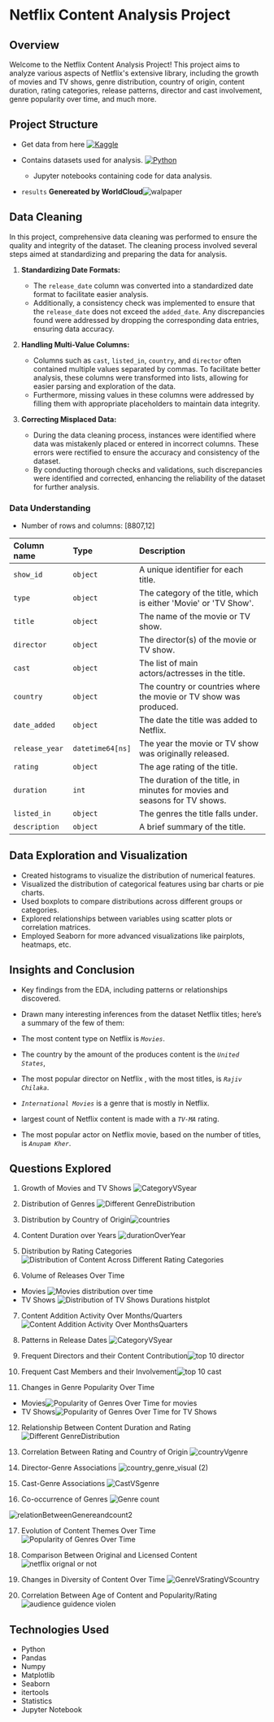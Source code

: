 # Netflix Content Analysis Project


## Overview

Welcome to the Netflix Content Analysis Project! This project aims to analyze various aspects of Netflix's extensive library, including the growth of movies and TV shows, genre distribution, country of origin, content duration, rating categories, release patterns, director and cast involvement, genre popularity over time, and much more.

## Project Structure

- Get data from here [![Kaggle](https://img.shields.io/badge/Kaggle-035a7d?style=for-the-badge&logo=kaggle&logoColor=white) ](https://www.kaggle.com/datasets/ariyoomotade/netflix-data-cleaning-analysis-and-visualization)
- Contains datasets used for analysis. [![Python](https://img.shields.io/badge/python-3670A0?style=for-the-badge&logo=python&logoColor=ffdd54) ](https://github.com/rajbhuwan1510/NetFlixDataAnalysis/blob/main/Netflix_project.ipynb)
    - Jupyter notebooks containing code for data analysis.

- `results` **Genereated by WorldCloud**![walpaper](https://github.com/rajbhuwan1510/NetFlixDataAnalysis/assets/92216824/9fdf0301-da6c-40bd-a5e2-018d267ffa59)


## Data Cleaning

In this project, comprehensive data cleaning was performed to ensure the quality and integrity of the dataset. The cleaning process involved several steps aimed at standardizing and preparing the data for analysis.

1. **Standardizing Date Formats:**
   - The `release_date` column was converted into a standardized date format to facilitate easier analysis.
   - Additionally, a consistency check was implemented to ensure that the `release_date` does not exceed the `added_date`. Any discrepancies found were addressed by dropping the corresponding data entries, ensuring data accuracy.

2. **Handling Multi-Value Columns:**
   - Columns such as `cast`, `listed_in`, `country`, and `director` often contained multiple values separated by commas. To facilitate better analysis, these columns were transformed into lists, allowing for easier parsing and exploration of the data.
   - Furthermore, missing values in these columns were addressed by filling them with appropriate placeholders to maintain data integrity.

3. **Correcting Misplaced Data:**
   - During the data cleaning process, instances were identified where data was mistakenly placed or entered in incorrect columns. These errors were rectified to ensure the accuracy and consistency of the dataset.
   - By conducting thorough checks and validations, such discrepancies were identified and corrected, enhancing the reliability of the dataset for further analysis.
   
### Data Understanding

- Number of rows and columns: [8807,12]

| Column name   | Type             | Description                                            |
| :-------------| :--------------- |:----------------------------------------------------- |
| `show_id`     | `object`         | A unique identifier for each title.|
| `type`        | `object`         | The category of the title, which is either 'Movie' or 'TV Show'.|
| `title`       | `object`         | The name of the movie or TV show.|
| `director`    | `object`         | The director(s) of the movie or TV show.              |
| `cast`        | `object`         | The list of main actors/actresses in the title.       |
| `country`     | `object`         | The country or countries where the movie or TV show was produced. |
| `date_added`  | `object`         | The date the title was added to Netflix.              |
| `release_year`| `datetime64[ns]` | The year the movie or TV show was originally released. |
| `rating`      | `object`         | The age rating of the title.                          |
| `duration`    | `int`            | The duration of the title, in minutes for movies and seasons for TV shows. |
| `listed_in`   | `object`         | The genres the title falls under.                     |
| `description` | `object`         | A brief summary of the title.                         |




## Data Exploration and Visualization

- Created histograms to visualize the distribution of numerical features.
- Visualized the distribution of categorical features using bar charts or pie charts.
- Used boxplots to compare distributions across different groups or categories.
- Explored relationships between variables using scatter plots or correlation matrices.
- Employed Seaborn for more advanced visualizations like pairplots, heatmaps, etc.

## Insights and Conclusion

- Key findings from the EDA, including patterns or relationships discovered.

- Drawn many interesting inferences from the dataset Netflix titles; here’s a summary of the few of them:

- The most content type on Netflix is *`Movies`*.

- The country by the amount of the produces content is the *`United States`*,

- The most popular director on Netflix , with the most titles, is *`Rajiv Chilaka`*.

- *`International Movies`* is a genre that is mostly in Netflix.

- largest count of Netflix content is made with a *`TV-MA`* rating.

- The most popular actor on Netflix movie, based on the number of titles, is *`Anupam Kher`*.

## Questions Explored

1. Growth of Movies and TV Shows
![CategoryVSyear](https://github.com/rajbhuwan1510/NetFlixDataAnalysis/assets/92216824/50c593bd-0c44-475b-aa04-12d3640a543e)

2. Distribution of Genres
![Different GenreDistribution](https://github.com/rajbhuwan1510/NetFlixDataAnalysis/assets/92216824/3d298930-3415-427b-a5ef-507614219e5a)

3. Distribution by Country of Origin![countries](https://github.com/rajbhuwan1510/NetFlixDataAnalysis/assets/92216824/e90aa3eb-8d79-4fd7-b0e8-75027cd452a7)

4. Content Duration over Years
![durationOverYear](https://github.com/rajbhuwan1510/NetFlixDataAnalysis/assets/92216824/12f28298-fc12-4ea7-a50c-b24f8c355c6a)

5. Distribution by Rating Categories
![Distribution of Content Across Different Rating Categories](https://github.com/rajbhuwan1510/NetFlixDataAnalysis/assets/92216824/bbe23494-2105-4907-b9ef-3a32471c8977)

6. Volume of Releases Over Time
- Movies
![Movies distribution over time](https://github.com/rajbhuwan1510/NetFlixDataAnalysis/assets/92216824/8b670250-3af6-45f6-8339-837bdb97d905)
- TV Shows
![Distribution of TV Shows Durations histplot](https://github.com/rajbhuwan1510/NetFlixDataAnalysis/assets/92216824/802cb8a0-c1b6-4784-ac09-0d29be031ef5)

7. Content Addition Activity Over Months/Quarters![Content Addition Activity Over MonthsQuarters](https://github.com/rajbhuwan1510/NetFlixDataAnalysis/assets/92216824/6519c404-4d8e-4209-8135-feb05cb45c23)

8. Patterns in Release Dates
![CategoryVSyear](https://github.com/rajbhuwan1510/NetFlixDataAnalysis/assets/92216824/1506580f-3302-4e49-b93a-2c15b169074e)

9. Frequent Directors and their Content Contribution![top 10 director](https://github.com/rajbhuwan1510/NetFlixDataAnalysis/assets/92216824/8cce1f24-c914-46a7-b5bf-9661a9ea693f)

10. Frequent Cast Members and their Involvement![top 10 cast](https://github.com/rajbhuwan1510/NetFlixDataAnalysis/assets/92216824/4a9d3bf1-0f69-4f42-8d40-bd525870b3c0)

11. Changes in Genre Popularity Over Time
- Movies![Popularity of Genres Over Time for movies](https://github.com/rajbhuwan1510/NetFlixDataAnalysis/assets/92216824/a41de859-012e-4da2-b7e4-de16a29fdaab)
- TV Shows![Popularity of Genres Over Time for TV Shows](https://github.com/rajbhuwan1510/NetFlixDataAnalysis/assets/92216824/6e951cf0-5726-4558-b123-dea1bfed8bd7)

12. Relationship Between Content Duration and Rating
![Different GenreDistribution](https://github.com/rajbhuwan1510/NetFlixDataAnalysis/assets/92216824/2c94f8cd-1494-4586-9607-ece872ffe40f)


13. Correlation Between Rating and Country of Origin
![countryVgenre](https://github.com/rajbhuwan1510/NetFlixDataAnalysis/assets/92216824/cbe9a620-6fc5-4c9a-a1e3-28cb5f9061b6)


14. Director-Genre Associations
![country_genre_visual (2)](https://github.com/rajbhuwan1510/NetFlixDataAnalysis/assets/92216824/5dc123b0-9580-43fa-b34c-f8db95bafce4)

15. Cast-Genre Associations
![CastVSgenre](https://github.com/rajbhuwan1510/NetFlixDataAnalysis/assets/92216824/96f7d3d8-4021-4e48-9c75-236d476911aa)

16. Co-occurrence of Genres
![Genre count](https://github.com/rajbhuwan1510/NetFlixDataAnalysis/assets/92216824/684dfcd2-2ec4-4cc0-9982-8ecc4ab28ecf)


![relationBetweenGenereandcount2](https://github.com/rajbhuwan1510/NetFlixDataAnalysis/assets/92216824/06cf604a-2cef-4547-9d2a-9bc8e6b0c5bb)


17. Evolution of Content Themes Over Time![Popularity of Genres Over Time](https://github.com/rajbhuwan1510/NetFlixDataAnalysis/assets/92216824/ffd2077f-11b6-4831-9e08-81750b2ea32a)


18. Comparison Between Original and Licensed Content
![netflix orignal or not](https://github.com/rajbhuwan1510/NetFlixDataAnalysis/assets/92216824/87d3b8c1-61e4-48f2-8893-26a5e72d8f1a)

19. Changes in Diversity of Content Over Time
![GenreVSratingVScountry](https://github.com/rajbhuwan1510/NetFlixDataAnalysis/assets/92216824/328392d2-71f5-4eaf-a671-8f2209f74591)

20. Correlation Between Age of Content and Popularity/Rating
![audience guidence violen](https://github.com/rajbhuwan1510/NetFlixDataAnalysis/assets/92216824/315dda31-765f-4671-b5f4-e315ceefd330)


## Technologies Used

- Python
- Pandas
- Numpy
- Matplotlib
- Seaborn
- itertools
- Statistics
- Jupyter Notebook
